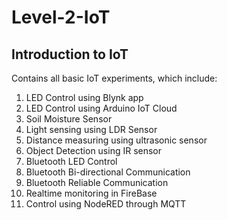 # Level-2-IoT
## Introduction to IoT
Contains all basic IoT experiments, which include:
1. LED Control using Blynk app
2. LED Control using Arduino IoT Cloud
3. Soil Moisture Sensor
4. Light sensing using LDR Sensor
5. Distance measuring using ultrasonic sensor
6. Object Detection using IR sensor
7. Bluetooth LED Control
8. Bluetooth Bi-directional Communication
9. Bluetooth Reliable Communication
10. Realtime monitoring in FireBase
11. Control using NodeRED through MQTT
